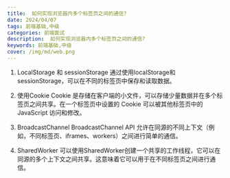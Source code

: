 ```yaml
---
title:  如何实现浏览器内多个标签页之间的通信?
date: 2024/04/07
tags: 前端基础,中级
categories: 前端面试
description:  如何实现浏览器内多个标签页之间的通信?
keywords: 前端基础,中级
cover: /img/md/web.png
---
```


1. LocalStorage 和 sessionStorage
通过使用localStorage和sessionStorage，可以在不同的标签页中保存和读取数据。

2. 使用Cookie
Cookie 是存储在客户端的小文件，可以存储少量数据并在多个标签页之间共享。在一个标签页中设置的 Cookie 可以被其他标签页中的 JavaScript 访问和修改。

3. BroadcastChannel
BroadcastChannel API 允许在同源的不同上下文（例如，不同标签页、iframes、workers）之间进行简单的通信。

4. SharedWorker
可以使用SharedWorker创建一个共享的工作线程，它可以在同源的多个上下文之间共享。这意味着它可以用于在不同标签页之间进行通信。
